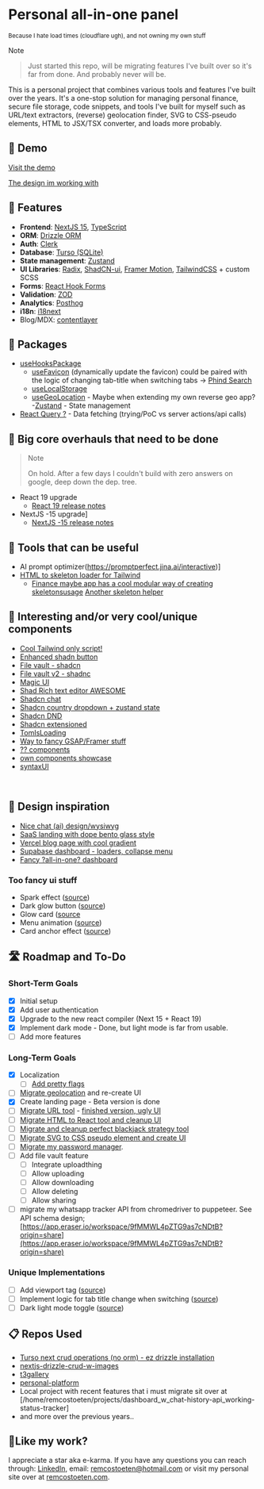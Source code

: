 # Personal all-in-one panel

<small>Because I hate load times (cloudflare ugh), and not owning my own stuff</small>

> [!NOTE]

> Just started this repo, will be migrating features I've built over so it's far from done. And probably never will be.

This is a personal project that combines various tools and features I've built over the years. It's a one-stop solution for managing personal finance, secure file storage, code snippets, and tools I've built for myself such as URL/text extractors, (reverse) geolocation finder, SVG to CSS-pseudo elements, HTML to JSX/TSX converter, and loads more probably.

## 🚀 Demo

[Visit the demo](https://panel.remcostoeten.com)

[The design im working with](https://www.figma.com/community/file/1380305920742671237)
<br/>

## 🧐 Features

- **Frontend**: [NextJS 15](https://nextjs.org/), [TypeScript](https://www.typescriptlang.org/)
- **ORM**: [Drizzle ORM](https://github.com/drizzle-team/drizzle-orm)
- **Auth**: [Clerk](https://clerk.dev/)
- **Database**: [Turso (SQLite)](https://turso.tech/)
- **State management**: [Zustand](https://zustand.surge.sh/)
- **UI Libraries**: [Radix](https://www.radix-ui.com/), [ShadCN-ui](https://shadcn.dev/), [Framer Motion](https://www.framer.com/motion/), [TailwindCSS](https://tailwindcss.com/) + custom SCSS
- **Forms**: [React Hook Forms](https://react-hook-form.com/)
- **Validation**: [ZOD](https://zod.dev/)
- **Analytics**: [Posthog](https://posthog.com/)
    <br/>
- **i18n**: [i18next](https://www.i18next.com/)
- Blog/MDX: [contentlayer](https://contentlayer.dev/)

## 🐻 Packages

- [useHooksPackage](https://usehooks.com/)
  - [useFavicon](https://usehooks.com/useFavicon) (dynamically update the favicon)
        could be paired with the logic of changing tab-title when switching tabs -> [Phind Search](https://www.phind.com/search?cache=bop1542bh6cu90jan1hi6y4c)
  - [useLocalStorage](https://usehooks.com/uselocalstorage)
  - [useGeoLocation](https://usehooks.com/usegeolocation) - Maybe when extending my own reverse geo app? -[Zustand](https://zustand.surge.sh/) - State management<br/>
- [React Query ?](https://react-query.tanstack.com/) - Data fetching (trying/PoC vs server actions/api calls)
    <br/>

## 🐻 Big core overhauls that need to be done
> > [!NOTE]  
> On hold. After a few days I couldn't build with zero answers on google, deep down the dep. tree. 
- React 19 upgrade
  - [React 19 release notes](https://reactjs.org/blog/2022/02/23/react-19.html#release-notes)
- NextJS -15 upgrade]
  - [NextJS -15 release notes](https://nextjs.org/blog/next-15#release-notes)

## 🐻 Tools that can be useful

- AI prompt optimizer(<https://promptperfect.jina.ai/interactive>)]
- [HTML to skeleton loader for Tailwind](https://gpt-skeleton.vercel.app/generate)
  - [Finance maybe app has a cool modular way of creating skeletons](https://github.com/maybe-finance/maybe-archive/tree/main/libs/design-system/src/lib/LoadingPlaceholder)[usage]()
        [Another skeleton helper](https://mkfizi.dev/tailbone/)

## 🐻 Interesting and/or very cool/unique components
- [Cool Tailwind only script!](https://codepen.io/cbolson/pen/LYommYY)
- [Enhanced shadn button](https://enhanced-button.vercel.app/)
- [File vault - shadcn](https://file-vault-delta.vercel.app/)
- [File vault v2 - shadnc](https://uploader.sadmn.com/)
- [Magic UI](https://magicui.design/)
- [Shad Rich text editor AWESOME](https://github.com/udecode/plate)
- [Shadcn chat](https://shadcn-chat.vercel.app/)
- [Shadcn country dropdown + zustand state](https://github.com/Jayprecode/country-state-dropdown)
- [Shadcn DND](https://github.com/Georgegriff/react-dnd-kit-tailwind-shadcn-ui)
- [Shadcn extensioned](https://shadcn-extension.vercel.app/docs/file-upload)
- [TomIsLoading](https://www.hover.dev/)
- [Way to fancy GSAP/Framer stuff](https://blog.olivierlarose.com/tutorials)
- [?? components](https://components.bridger.to/hero)
- [own components showcase](https://github.com/remcostoeten/fancy-component-showcase)
- [syntaxUI](https://syntaxui.com/)

<br/>

## 🐻 Design inspiration

- [Nice chat (ai) design/wysiwyg](https://chat-preview.lobehub.com/)
- [SaaS landing with dope bento glass style](https://www.hover.dev/templates/demo/the-startup)
- [Vercel blog page with cool gradient](https://vercel.com/blog/deploy-summary)
- [Supabase dashboard - loaders, collapse menu](https://supabase.com/dashboard/projects)
- [Fancy ?all-in-one? dashboard](https://web.clay.earth/)

### Too fancy ui stuff

- Spark effect ([source](https://codepen.io/hexagoncircle/details/bGZdWyw))
- Dark glow button ([source](https://codepen.io/collinsworth/pen/zYepgqG))
- Glow card ([source](https://codepen.io/jh3y/pen/MWxgJXY)
- Menu animation ([source](https://codepen.io/jh3y/pen/GRapZqO))
- Card anchor effect ([source](https://codepen.io/jh3y/pen/MWLyGxo))
    </br>

## 🛣️ Roadmap and To-Do

### Short-Term Goals

- [x] Initial setup
- [x] Add user authentication
- [x] Upgrade to the new react compiler (Next 15 + React 19)
- [x] Implement dark mode  - Done, but light mode is far from usable.
- [ ] Add more features

### Long-Term Goals

- [x] Localization
  - [ ] [Add pretty flags](https://flagpack.xyz/)
- [ ] [Migrate geolocation](https://features.remcostoeten.com/geolocation) and re-create UI
- [x] Create landing page - Beta version is done
- [ ] [Migrate URL tool](https://url.remcostoeten.com/) - [finished version, ugly UI](https://vsc.remcostoeten.com/)
- [ ] [Migrate HTML to React tool and cleanup UI](https://portfolio.remcostoeten.com/html-to-jsx)
- [ ] [Migrate and cleanup perfect blackjack strategy tool](https://portfolio.remcostoeten.com/blackjack)
- [ ] [Migrate SVG to CSS pseudo element and create UI]()
- [ ] [Migrate my password manager](https://password-manager.remcostoeten.com).
- [ ] Add file vault feature
  - [ ] Integrate uploadthing
  - [ ] Allow uploading
  - [ ] Allow downloading
  - [ ] Allow deleting
  - [ ] Allow sharing
     
- [ ] migrate my whatsapp tracker API from chromedriver to puppeteer. See API schema design;
[https://app.eraser.io/workspace/9fMMWL4pZTG9as7cNDtB?origin=share](https://app.eraser.io/workspace/9fMMWL4pZTG9as7cNDtB?origin=share)

### Unique Implementations

- [ ] Add viewport tag ([source](https://www.youtube.com/shorts/YqAxXBrrryc))
- [ ] Implement logic for tab title change when switching ([source](https://www.phind.com/search?cache=bop1542bh6cu90jan1hi6y4c))
- [ ] Dark light mode toggle ([source](https://codepen.io/jh3y/pen/GRaWZrw))

<h2> 📋 Repos Used</h2>

- [Turso next crud operations (no orm) - ez drizzle installation](https://github.com/remcostoeten/turso-nextjs-starter)
- [nextjs-drizzle-crud-w-images](https://github.com/remcostoeten/nextjs-drizzle-crud-w-images-tfw-no-relation-ship-sad-pepe)
- [t3gallery](https://github.com/remcostoeten/t3gallery)
- [personal-platform](https://github.com/remcostoeten/personal-platform)
- Local project with recent features that i must migrate sit over at [/home/remcostoeten/projects/dashboard_w_chat-history-api_working-status-tracker]
- and more over the previous years..
    <br/>

<h2>💖Like my work?</h2>

I appreciate a star aka e-karma. If you have any questions you can reach through:
[LinkedIn](https://linkedin.com/in/remco-stoeten/), email: <a href="mailto:remcostoeten@hotmail.com">remcostoeten@hotmail.com</a>
or visit my personal site over at [remcostoeten.com](https://remcostoeten.com).

